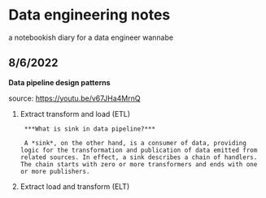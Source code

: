 # Data engineering notes
a notebookish diary for a data engineer wannabe




## 8/6/2022

**Data pipeline design patterns**

source: https://youtu.be/v67JHa4MrnQ

1. Extract transform and load (ETL)


        ***What is sink in data pipeline?***

        A *sink*, on the other hand, is a consumer of data, providing logic for the transformation and publication of data emitted from related sources. In effect, a sink describes a chain of handlers. The chain starts with zero or more transformers and ends with one or more publishers.

2. Extract load and transform (ELT)
